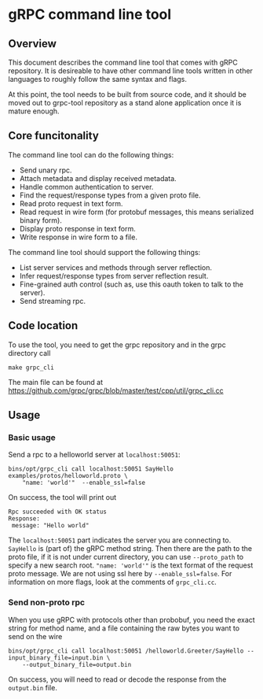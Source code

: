 # gRPC command line tool

## Overview

This document describes the command line tool that comes with gRPC repository. It is desireable to have other command line
tools written in other languages to roughly follow the same syntax and flags.

At this point, the tool needs to be built from source code, and it should be moved out to grpc-tool repository as a stand
alone application once it is mature enough.

## Core funcitonality

The command line tool can do the following things:

- Send unary rpc.
- Attach metadata and display received metadata.
- Handle common authentication to server.
- Find the request/response types from a given proto file.
- Read proto request in text form.
- Read request in wire form (for protobuf messages, this means serialized binary form).
- Display proto response in text form.
- Write response in wire form to a file.

The command line tool should support the following things:

- List server services and methods through server reflection.
- Infer request/response types from server reflection result.
- Fine-grained auth control (such as, use this oauth token to talk to the server).
- Send streaming rpc.

## Code location

To use the tool, you need to get the grpc repository and in the grpc directory call

```
make grpc_cli
```
The main file can be found at
https://github.com/grpc/grpc/blob/master/test/cpp/util/grpc_cli.cc

## Usage

### Basic usage

Send a rpc to a helloworld server at `localhost:50051`:

```
bins/opt/grpc_cli call localhost:50051 SayHello examples/protos/helloworld.proto \
    "name: 'world'"  --enable_ssl=false
```

On success, the tool will print out

```
Rpc succeeded with OK status
Response: 
 message: "Hello world"
```

The `localhost:50051` part indicates the server you are connecting to. `SayHello` is (part of) the
gRPC method string. Then there are the path to the proto file, if it is not under current directory,
you can use `--proto_path` to specify a new search root. `"name: 'world'"` is the text format of the
request proto message. We are not using ssl here by `--enable_ssl=false`. For information on more
flags, look at the comments of `grpc_cli.cc`.

### Send non-proto rpc

When you use gRPC with protocols other than probobuf, you need the exact string for method name,
and a file containing the raw bytes you want to send on the wire

```
bins/opt/grpc_cli call localhost:50051 /helloworld.Greeter/SayHello --input_binary_file=input.bin \
    --output_binary_file=output.bin
```
On success, you will need to read or decode the response from the `output.bin` file.

